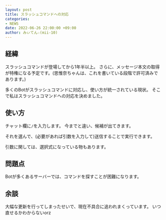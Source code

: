 ```yaml
---
layout: post
title: スラッシュコマンドへの対応
categories:
- NEWS
date: 2022-06-26 22:00:00 +09:00
author: みぃてん☆(mii-10)
---
```

## 経緯
スラッシュコマンドが登場してから1年半以上。
さらに、メッセージ本文の取得が特権になる予定です。(思惟奈ちゃんは、これを書いている段階で許可済みであります。)

多くのBotがスラッシュコマンドに対応し、使い方が統一されている現状。
そこで私はスラッシュコマンドへの対応を決めました。

## 使い方

チャット欄に`/`を入力します。
今までと違い、候補が出てきます。

それを選んで、(必要があれば引数を入力して)送信することで実行できます。

引数に関しては、選択式になっている物もあります。

## 問題点

Botが多くあるサーバーでは、コマンドを探すことが困難になります。

## 余談

大幅な更新を行ってしまったせいで、現在不具合に追われまくっています。
いつ直せるかわからないorz